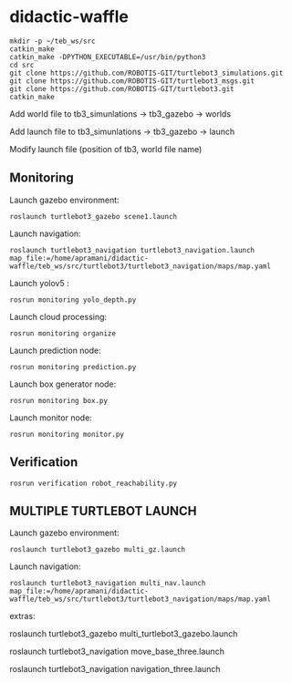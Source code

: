 # didactic-waffle

```
mkdir -p ~/teb_ws/src
catkin_make
catkin_make -DPYTHON_EXECUTABLE=/usr/bin/python3
cd src
git clone https://github.com/ROBOTIS-GIT/turtlebot3_simulations.git
git clone https://github.com/ROBOTIS-GIT/turtlebot3_msgs.git
git clone https://github.com/ROBOTIS-GIT/turtlebot3.git
catkin_make
```
Add world file to tb3_simunlations → tb3_gazebo → worlds

Add launch file to tb3_simunlations → tb3_gazebo → launch

Modify launch file (position of tb3, world file name)

## Monitoring

Launch gazebo environment:

``` roslaunch turtlebot3_gazebo scene1.launch ```

Launch navigation:   

```roslaunch turtlebot3_navigation turtlebot3_navigation.launch map_file:=/home/apramani/didactic-waffle/teb_ws/src/turtlebot3/turtlebot3_navigation/maps/map.yaml```

Launch yolov5 :

``` rosrun monitoring yolo_depth.py ```

Launch cloud processing:

``` rosrun monitoring organize ```

Launch prediction node:

``` rosrun monitoring prediction.py ```

Launch box generator node:

``` rosrun monitoring box.py ```

Launch monitor node:

``` rosrun monitoring monitor.py ```

## Verification
```rosrun verification robot_reachability.py```


## MULTIPLE TURTLEBOT LAUNCH

Launch gazebo environment:

``` roslaunch turtlebot3_gazebo multi_gz.launch ```

Launch navigation:   

```roslaunch turtlebot3_navigation multi_nav.launch map_file:=/home/apramani/didactic-waffle/teb_ws/src/turtlebot3/turtlebot3_navigation/maps/map.yaml```


extras:

roslaunch turtlebot3_gazebo multi_turtlebot3_gazebo.launch

roslaunch turtlebot3_navigation move_base_three.launch

roslaunch turtlebot3_navigation navigation_three.launch





